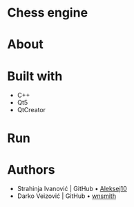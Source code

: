 
# Chess engine

# About

 
# Built with

  - C++
  - Qt5
  - QtCreator

# Run


#  Authors
* Strahinja Ivanović |  GitHub &bull; [Aleksej10](https://github.com/Aleksej10)  
* Darko Veizović |   GitHub &bull; [wnsmith](https://github.com/wnsmith)    
 
 

 
